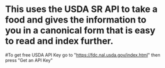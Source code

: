 # This uses the USDA SR API to take a food and gives the information to you in a canonical form that is easy to read and index further.

#To get free USDA API Key go to "https://fdc.nal.usda.gov/index.html" then press "Get an API Key"

